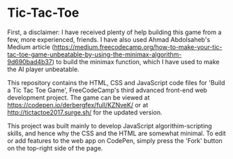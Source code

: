 # Tic-Tac-Toe

First, a disclaimer: I have received plenty of help building this game from a few, more experienced, friends. I have also used Ahmad Abdolsaheb's Medium article (https://medium.freecodecamp.org/how-to-make-your-tic-tac-toe-game-unbeatable-by-using-the-minimax-algorithm-9d690bad4b37) to build the minimax function, which I have used to make the AI player unbeatable. 

This repository contains the HTML, CSS and JavaScript code files for 'Build a Tic Tac Toe Game', FreeCodeCamp's third advanced front-end web development project. The game can be viewed at https://codepen.io/derbergfex/full/KZNveK/ or at http://tictactoe2017.surge.sh/ for the updated version.

This project was built mainly to develop JavaScript algorithim-scripting skills, and hence why the CSS and the HTML are somewhat minimal. To edit or add features to the web app on CodePen, simply press the 'Fork' button on the top-right side of the page. 


